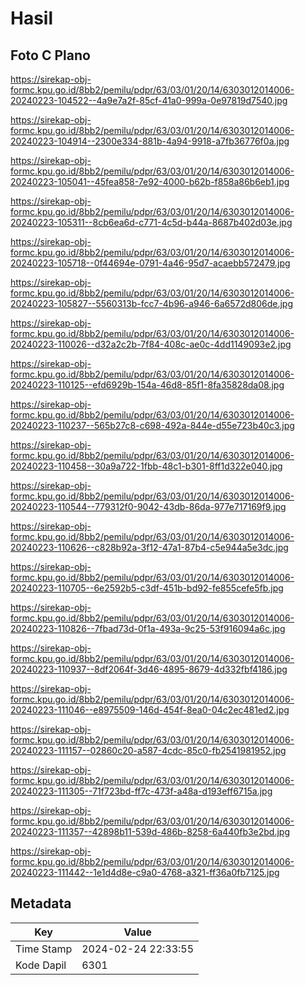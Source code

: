 # Hasil

## Foto C Plano

https://sirekap-obj-formc.kpu.go.id/8bb2/pemilu/pdpr/63/03/01/20/14/6303012014006-20240223-104522--4a9e7a2f-85cf-41a0-999a-0e97819d7540.jpg

https://sirekap-obj-formc.kpu.go.id/8bb2/pemilu/pdpr/63/03/01/20/14/6303012014006-20240223-104914--2300e334-881b-4a94-9918-a7fb36776f0a.jpg

https://sirekap-obj-formc.kpu.go.id/8bb2/pemilu/pdpr/63/03/01/20/14/6303012014006-20240223-105041--45fea858-7e92-4000-b62b-f858a86b6eb1.jpg

https://sirekap-obj-formc.kpu.go.id/8bb2/pemilu/pdpr/63/03/01/20/14/6303012014006-20240223-105311--8cb6ea6d-c771-4c5d-b44a-8687b402d03e.jpg

https://sirekap-obj-formc.kpu.go.id/8bb2/pemilu/pdpr/63/03/01/20/14/6303012014006-20240223-105718--0f44694e-0791-4a46-95d7-acaebb572479.jpg

https://sirekap-obj-formc.kpu.go.id/8bb2/pemilu/pdpr/63/03/01/20/14/6303012014006-20240223-105827--5560313b-fcc7-4b96-a946-6a6572d806de.jpg

https://sirekap-obj-formc.kpu.go.id/8bb2/pemilu/pdpr/63/03/01/20/14/6303012014006-20240223-110026--d32a2c2b-7f84-408c-ae0c-4dd1149093e2.jpg

https://sirekap-obj-formc.kpu.go.id/8bb2/pemilu/pdpr/63/03/01/20/14/6303012014006-20240223-110125--efd6929b-154a-46d8-85f1-8fa35828da08.jpg

https://sirekap-obj-formc.kpu.go.id/8bb2/pemilu/pdpr/63/03/01/20/14/6303012014006-20240223-110237--565b27c8-c698-492a-844e-d55e723b40c3.jpg

https://sirekap-obj-formc.kpu.go.id/8bb2/pemilu/pdpr/63/03/01/20/14/6303012014006-20240223-110458--30a9a722-1fbb-48c1-b301-8ff1d322e040.jpg

https://sirekap-obj-formc.kpu.go.id/8bb2/pemilu/pdpr/63/03/01/20/14/6303012014006-20240223-110544--779312f0-9042-43db-86da-977e717169f9.jpg

https://sirekap-obj-formc.kpu.go.id/8bb2/pemilu/pdpr/63/03/01/20/14/6303012014006-20240223-110626--c828b92a-3f12-47a1-87b4-c5e944a5e3dc.jpg

https://sirekap-obj-formc.kpu.go.id/8bb2/pemilu/pdpr/63/03/01/20/14/6303012014006-20240223-110705--6e2592b5-c3df-451b-bd92-fe855cefe5fb.jpg

https://sirekap-obj-formc.kpu.go.id/8bb2/pemilu/pdpr/63/03/01/20/14/6303012014006-20240223-110826--7fbad73d-0f1a-493a-9c25-53f916094a6c.jpg

https://sirekap-obj-formc.kpu.go.id/8bb2/pemilu/pdpr/63/03/01/20/14/6303012014006-20240223-110937--8df2064f-3d46-4895-8679-4d332fbf4186.jpg

https://sirekap-obj-formc.kpu.go.id/8bb2/pemilu/pdpr/63/03/01/20/14/6303012014006-20240223-111046--e8975509-146d-454f-8ea0-04c2ec481ed2.jpg

https://sirekap-obj-formc.kpu.go.id/8bb2/pemilu/pdpr/63/03/01/20/14/6303012014006-20240223-111157--02860c20-a587-4cdc-85c0-fb2541981952.jpg

https://sirekap-obj-formc.kpu.go.id/8bb2/pemilu/pdpr/63/03/01/20/14/6303012014006-20240223-111305--71f723bd-ff7c-473f-a48a-d193eff6715a.jpg

https://sirekap-obj-formc.kpu.go.id/8bb2/pemilu/pdpr/63/03/01/20/14/6303012014006-20240223-111357--42898b11-539d-486b-8258-6a440fb3e2bd.jpg

https://sirekap-obj-formc.kpu.go.id/8bb2/pemilu/pdpr/63/03/01/20/14/6303012014006-20240223-111442--1e1d4d8e-c9a0-4768-a321-ff36a0fb7125.jpg


## Metadata

| Key        | Value               |
| ---------- | ------------------- |
| Time Stamp | 2024-02-24 22:33:55 |
| Kode Dapil | 6301                |



